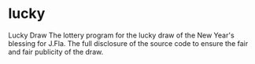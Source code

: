 # lucky
 Lucky Draw
The lottery program for the lucky draw of the New Year's blessing for J.Fla. The full disclosure of the source code to ensure the fair and fair publicity of the draw.
